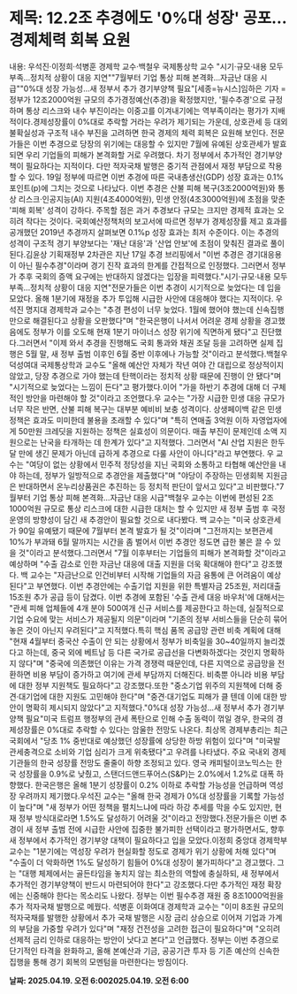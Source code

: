# **제목: 12.2조 추경에도 '0%대 성장' 공포…경제체력 회복 요원**

  내용: 우석진·이정희·석병훈 경제학 교수·백철우 국제통상학 교수  "시기·규모·내용 모두 부족…정치적 상황이 대응 지연""7월부터 기업 통상 피해 본격화…자금난 대응 시급""0%대 성장 가능성…새 정부서 추가 경기부양책 필요"[세종=뉴시스]임하은 기자 = 정부가 12조2000억원 규모의 추가경정예산(추경)을 확정했지만, '필수추경'으로 규정하며 통상 리스크와 내수 부진이라는 이중고를 이겨내기에는 역부족이라는 평가가 지배적이다.경제성장률이 0%대로 추락할 거라는 우려가 제기되는 가운데, 상호관세 등 대외 불확실성과 구조적 내수 부진을 고려하면 한국 경제의 체력 회복은 요원해 보인다. 전문가들은 이번 추경으로 당장의 위기에는 대응할 수 있지만 7월에 유예된 상호관세가 발효되면 우리 기업들의 피해가 본격화할 거로 우려했다. 차기 정부에서 추가적인 경기부양책이 필요하다는 지적이다. 다만 적자국채 발행은 중기적 관점에서 재정 부담으로 작용할 수 있다. 19일 정부에 따르면 이번 추경에 따른 국내총생산(GDP) 성장 효과는 0.1%포인트(p)에 그치는 것으로 나타났다. 이번 추경은 산불 피해 복구(3조2000억원)와 통상 리스크·인공지능(AI) 지원(4조4000억원), 민생 안정(4조3000억원)에 초점을 맞춘 '피해 회복' 성격이 강하다.  주목할 점은 과거 추경보다 규모는 크지만 경제적 효과는 오히려 작다는 것이다. 국회예산정책처의 보고서에 따르면 정부가 경제성장률 제고 효과를 공개했던 2019년 추경까지 살펴보면 0.1%p 성장 효과는 최저 수준이다. 이는 추경의 성격이 구조적 경기 부양보다는 '재난 대응'과 '산업 안보'에 초점이 맞춰진 결과로 풀이된다.김윤상 기획재정부 2차관은 지난 17일 추경 브리핑에서 "이번 추경은 경기대응용이 아닌 필수추경"이라며 경기 진작 효과의 한계를 간접적으로 인정했다. 그러면서 정부가 추후 국회의 증액 요구에는 반대하지 않겠다는 입장을 피력했다."시기·규모·내용 모두 부족…정치적 상황이 대응 지연"전문가들은 이번 추경이 시기적으로 늦었다는 데 입을 모았다. 올해 1분기에 재정을 추가 투입해 시급한 사안에 대응해야 했다는 지적이다. 우석진 명지대 경제학과 교수는 "추경 편성이 너무 늦었다. 1월에 했어야 했는데 신속집행만으로 해결된다고 상황을 오판했다"며 "한국은행이 나서서 어려운 경제 상황을 경고했음에도 정부가 이를 오도해 현재 1분기 마이너스 성장 위기에 직면하게 됐다"고 진단했다.그러면서 "이제 와서 추경을 진행해도 국회 통과와 채권 조달 등을 고려하면 실제 집행은 5월 말, 새 정부 출범 이후인 6월 중반 이후에나 가능할 것"이라고 분석했다.백철우 덕성여대 국제통상학과 교수도 "올해 예산안 자체가 작년 여야 간 대립으로 정상적이지 않았고, 당장 추경으로 가야 했는데 탄핵이라는 정치적 상황 때문에 진행이 안 됐다"며 "시기적으로 늦었다는 느낌이 든다"고 평가했다.이어 "가을 하반기 추경에 대해 더 구체적인 방안을 마련해야 할 것"이라고 조언했다.우 교수는 "가장 시급한 민생 대응 규모가 너무 작은 반면, 산불 피해 복구는 대부분 예비비 보충 성격이다. 상생페이백 같은 민생 정책은 효과도 미미한데 불용을 초래할 수 있다"며 "특히 연매출 3억원 이하 자영업자에게 50만원 크레딧을 지원하는 정책은 실효성이 의문이다. 매출 부진이 문제인데 소액 지원으로는 난국을 타개하는 데 한계가 있다"고 지적했다. 그러면서 "AI 산업 지원은 한두 달 만에 생긴 문제가 아닌데 급하게 추경으로 다룰 사안이 아니다"라고 부연했다. 우 교수는 "여당이 없는 상황에서 민주적 정당성을 지닌 국회와 소통하고 타협해 예산안을 내야 하는데, 정부가 일방적으로 추경안을 제출했다"며 "야당이 주장하는 민생회복 지원금은 반대하면서 온누리상품권은 추진하는 등 정치적 판단이 앞서고 있다"고 비판했다."7월부터 기업 통상 피해 본격화…자금난 대응 시급"백철우 교수는 이번에 편성된 2조1000억원 규모로 통상 리스크에 대한 시급한 대처는 할 수 있지만 새 정부 출범 후 국정 운영의 방향성이 담긴 새 추경안이 필요할 것으로 내다봤다. 백 교수는 "미국 상호관세가 90일 유예됐기 때문에 7월부터 본격 발효가 될 것"이라며 "그전까지는 보편관세 10%가 부과돼 6월 말까지는 시간을 좀 벌어서 이번 추경안 정도면 급한 불은 끌 수 있을 것"이라고 분석했다.그러면서 "7월 이후부터는 기업들의 피해가 본격화할 것"이라고 예상하며 "수출 감소로 인한 자금난 대응에 대출 지원을 더욱 확대해야 한다"고 강조했다. 백 교수는 "자금난으로 인건비부터 시작해 기업들의 자금 융통에 큰 어려움이 예상된다"고 부연했다. 이번 추경안에는 수출기업 지원을 위한 특별자금 25조원, 저리대출 15조원 추가 공급 등이 담겼다. 이번 추경에 포함된 '수출 관세 대응 바우처'에 대해서는 "관세 피해 업체들에 4개 분야 500여개 신규 서비스를 제공한다고 하는데, 실질적으로 기업 수요에 맞는 서비스가 제공될지 의문"이라며 "기존의 정부 서비스들을 단순히 묶어놓은 것이 아닌지 우려된다"고 지적했다.특히 핵심 품목 공급망 관련 비축 계획에 대해 "현재 4월부터 중국산 수출이 안 되는 상황에서 정부가 비축일을 30~40일까지 늘리겠다고 하는데, 중국 외에 베트남 등 다른 국가로 공급선을 다변화하겠다는 것인지 명확하지 않다"며 "중국에 의존했던 이유는 가격 경쟁력 때문인데, 다른 지역으로 공급망을 전환하면 비용 부담이 증가하고 여기에 관세 부담까지 더해진다. 비축뿐 아니라 비용 부담에 대한 정부 지원책도 필요하다"고 강조했다.또한 "중소기업 위주의 지원책에 더해 중견·대기업에 대한 지원도 고민해야 한다"며 "중견·대기업도 피해가 클 텐데 이에 대한 방안이 명확히 제시되지 않았다"고 지적했다."0%대 성장 가능성…새 정부서 추가 경기부양책 필요"미국 트럼프 행정부의 관세 폭탄으로 인해 수출 동력이 꺾일 경우, 한국의 경제성장률은 0%대로 추락할 수 있다는 암울한 전망도 나온다. 최상목 경제부총리는 최근 국회에서 "당초 1% 중반대로 예상했던 성장률에 상당한 하방 위험이 있다"며 "미국발 관세충격으로 소비와 기업 심리가 크게 위축됐다"고 우려를 나타냈다. 주요 국내외 경제기관들의 한국 성장률 전망도 줄줄이 하향 조정되고 있다. 영국 캐피털이코노믹스는 한국 성장률을 0.9%로 낮췄고, 스탠더드앤드푸어스(S&P)는 2.0%에서 1.2%로 대폭 하향했다. 한국은행은 올해 1분기 성장률이 0.2% 이하로 추락할 가능성을 언급하며 역성장 우려까지 제기했다.우석진 교수는 "올해 한국 경제가 0%대 성장률을 기록할 가능성이 높다"며 "새 정부가 어떤 정책을 펼치느냐에 따라 하강 추세를 막을 수도 있지만, 현재 정부 방식대로라면 1.5%도 달성하기 어려울 것"이라고 전망했다.전문가들은 이번 추경이 새 정부 출범 전에 시급한 사안에 집중한 불가피한 선택이라고 평가하면서도, 향후 새 정부에서 추가적인 경기부양 대책이 필요하다고 입을 모았다.이정희 중앙대 경제학부 교수는 "1분기에는 역성장 우려가 현실화할 정도로 경제가 위기 상황에 처해 있다"며 "수출이 더 악화하면 1%도 달성하기 힘들어 0%대 성장이 불가피하다"고 경고했다. 그는 "대행 체제에서는 골든타임을 놓치지 않는 최소한의 역할에 충실하되, 새 정부에서 추가적인 경기부양책이 반드시 마련되어야 한다"고 강조했다.다만 추가적인 재정 확장에는 신중해야 한다는 목소리도 나왔다. 정부는 이번 필수추경 재원 중 8조1000억원을 추가 적자국채 발행으로 메꿨다. 석병훈 이화여대 경제학과 교수는 "이미 8조원 규모의 적자국채를 발행한 상황에서 추가 국채 발행은 시장 금리 상승으로 이어져 기업과 가계의 부담을 가중할 우려가 있다"며 "재정 건전성을 고려한 접근이 필요하다"며 "오히려 선제적 금리 인하로 대응하는 방안이 낫다고 본다"고 언급했다. 정부는 이번 추경으로 단기적인 타격을 완화하고, 올해 본예산과 기금, 공공기관 투자 등 기존 예산의 신속한 집행을 통해 경기 회복의 모멘텀을 마련한다는 방침이다.

  **날짜: 2025.04.19. 오전 6:002025.04.19. 오전 6:00**